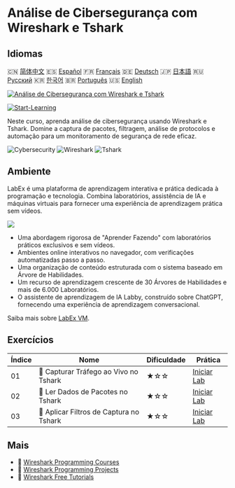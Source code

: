 # Análise de Cibersegurança com Wireshark e Tshark

## Idiomas

🇨🇳 [简体中文](README_zh.md) 🇪🇸 [Español](README_es.md) 🇫🇷 [Français](README_fr.md) 🇩🇪 [Deutsch](README_de.md) 🇯🇵 [日本語](README_ja.md) 🇷🇺 [Русский](README_ru.md) 🇰🇷 [한국어](README_ko.md) 🇧🇷 [Português](README_pt.md) 🇺🇸 [English](README.md) 

[![Análise de Cibersegurança com Wireshark e Tshark](https://cover-creator.labex.io/cybersecurity-analysis-with-wireshark-and-tshark.png?lang=pt)](https://labex.io/pt/courses/cybersecurity-analysis-with-wireshark-and-tshark)

[![Start-Learning](https://img.shields.io/badge/Start-Learning-whitesmoke?style=for-the-badge)](https://labex.io/pt/courses/cybersecurity-analysis-with-wireshark-and-tshark)

Neste curso, aprenda análise de cibersegurança usando Wireshark e Tshark. Domine a captura de pacotes, filtragem, análise de protocolos e automação para um monitoramento de segurança de rede eficaz.

![Cybersecurity](https://img.shields.io/badge/Cybersecurity-whitesmoke?style=for-the-badge&logo=cybersecurity)
![Wireshark](https://img.shields.io/badge/Wireshark-whitesmoke?style=for-the-badge&logo=wireshark)
![Tshark](https://img.shields.io/badge/Tshark-whitesmoke?style=for-the-badge&logo=tshark)


## Ambiente

LabEx é uma plataforma de aprendizagem interativa e prática dedicada à programação e tecnologia. Combina laboratórios, assistência de IA e máquinas virtuais para fornecer uma experiência de aprendizagem prática sem vídeos.

![](https://tutorial-screenshot.getvm.io/images/vm-1725247253.png)

- Uma abordagem rigorosa de "Aprender Fazendo" com laboratórios práticos exclusivos e sem vídeos.
- Ambientes online interativos no navegador, com verificações automatizadas passo a passo.
- Uma organização de conteúdo estruturada com o sistema baseado em Árvore de Habilidades.
- Um recurso de aprendizagem crescente de 30 Árvores de Habilidades e mais de 6.000 Laboratórios.
- O assistente de aprendizagem de IA Labby, construído sobre ChatGPT, fornecendo uma experiência de aprendizagem conversacional.

Saiba mais sobre [LabEx VM](https://support.labex.io/using-labex/virtual-machine).

## Exercícios

|   Índice | Nome                                    | Dificuldade   | Prática                                                                                                                  |
|----------|-----------------------------------------|---------------|--------------------------------------------------------------------------------------------------------------------------|
|       01 | 📖 Capturar Tráfego ao Vivo no Tshark   | ★☆☆           | <a target='_blank' href='https://labex.io/pt/tutorials/wireshark-capture-live-traffic-in-tshark-548916'>Iniciar Lab</a>  |
|       02 | 📖 Ler Dados de Pacotes no Tshark       | ★☆☆           | <a target='_blank' href='https://labex.io/pt/tutorials/wireshark-read-packet-data-in-tshark-548937'>Iniciar Lab</a>      |
|       03 | 📖 Aplicar Filtros de Captura no Tshark | ★☆☆           | <a target='_blank' href='https://labex.io/pt/tutorials/wireshark-apply-capture-filters-in-tshark-548914'>Iniciar Lab</a> |

## Mais

- 🔗 [Wireshark Programming Courses](https://github.com/labex-labs/awesome-programming-courses)
- 🔗 [Wireshark Programming Projects](https://github.com/labex-labs/awesome-programming-projects)
- 🔗 [Wireshark Free Tutorials](https://github.com/labex-labs/wireshark-free-tutorials)


